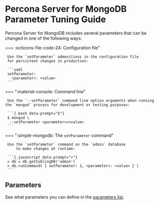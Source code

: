 # Percona Server for MongoDB Parameter Tuning Guide

Percona Server for MongoDB includes several parameters that can be changed
in one of the following ways:

=== :octicons-file-code-24: Configuration file"

     Use the `setParameter` admonitions in the configuration file
     for persistent changes in production:     

     ```yaml
     setParameter:
       <parameter>: <value>
     ```

=== ":material-console: Command line"

     Use the `--setParameter` command line option arguments when running the `mongod` process for development or testing purposes:      

     ```{.bash data-prompt="$"}
     $ mongod \
      --setParameter <parameter>=<value>
     ```

=== ":simple-mongodb: The `setParameter` command"

     Use the `setParameter` command on the `admin` database
         to make changes at runtime:         

     ```{.javascript data-prompt=">"}
     > db = db.getSiblingDB('admin')
     > db.runCommand( { setParameter: 1, <parameter>: <value> } )
     ```

## Parameters

See what parameters you can define in the [parameters list](https://www.mongodb.com/docs/v5.0/reference/parameters/#parameters).